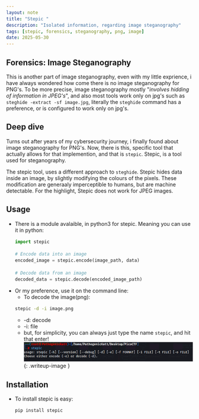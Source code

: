 ```yaml
---
layout: note
title: "Stepic "
description: "Isolated information, regarding image steganography"
tags: [stepic, forensics, steganography, png, image]
date: 2025-05-30
---
```


## Forensics: Image Steganography
This is another part of image steganography, even with my little exprience, i have always wondered how come there is no image steganography for PNG's. To be more precise, image steganography mostly "*involves hidding of information in JPEG's*", and also most tools work only on jpg's such as `steghide -extract -sf image.jpg`, literally the `steghide` command has a preference, or is configured to work only on jpg's.

## Deep dive
Turns out after years of my cybersecurity journey, i finally found about image steganography for PNG's. Now, there is this, specific tool that actually allows for that implemention, and that is `stepic`. Stepic, is a tool used for steganography.
<br>

The stepic tool, uses a different approach to `steghide`. Stepic hides data inside an image, by slightly modifying the colours of the pixels. These modification are generaaly imperceptible to humans, but are machine detectable. For the highlight, Stepic does not work for JPEG images.
<br>

## Usage
- There is a module avalaible, in python3 for stepic. Meaning you can use it in python:
    ```python
    import stepic

    # Encode data into an image
    encoded_image = stepic.encode(image_path, data)

    # Decode data from an image
    decoded_data = stepic.decode(encoded_image_path)
    ```
- Or my preference, use it on the command line:
    - To decode the image(png):
    ```bash
    stepic -d -i image.png
    ```
    -  -d: decode
    -  -i: file
    - but, for simplicity, you can always just type the name `stepic`, and hit that enter!<br>
    ![stepic command](/assets/img/stepic-command.PNG){: .writeup-image }


## Installation
- To install stepic is easy:
    ```bash
    pip install stepic
    ```
